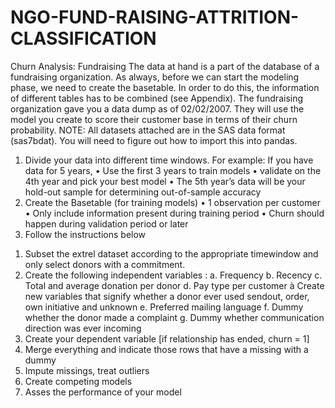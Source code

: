 # NGO-FUND-RAISING-ATTRITION-CLASSIFICATION

Churn Analysis: Fundraising
The data at hand is a part of the database of a fundraising organization.
As always, before we can start the modeling phase, we need to create the
basetable. In order to do this, the information of different tables has to be combined
(see Appendix).
The fundraising organization gave you a data dump as of 02/02/2007.
They will use the model you create to score their customer base in terms of their
churn probability.
NOTE: All datasets attached are in the SAS data format (sas7bdat). You will need to
figure out how to import this into pandas.
1. Divide your data into different time windows.
For example: If you have data for 5 years,
• Use the first 3 years to train models
• validate on the 4th year and pick your best model
• The 5th year’s data will be your hold-out sample for determining out-of-sample
accuracy
2. Create the Basetable (for training models)
• 1 observation per customer
• Only include information present during training period
• Churn should happen during validation period or later
3. Follow the instructions below
1) Subset the extrel dataset according to the appropriate timewindow and only
select donors with a commitment.
2) Create the following independent variables :
a. Frequency
b. Recency
c. Total and average donation per donor
d. Pay type per customer
à Create new variables that signify whether a donor ever used
sendout, order, own initiative and unknown
e. Preferred mailing language
f. Dummy whether the donor made a complaint
g. Dummy whether communication direction was ever incoming
3) Create your dependent variable [if relationship has ended, churn = 1]
4) Merge everything and indicate those rows that have a missing with a dummy
5) Impute missings, treat outliers
6) Create competing models
7) Asses the performance of your model
